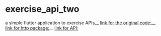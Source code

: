 # exercise_api_two
a simple flutter application to exercise APIs__
[link for the original code:](https://gist.github.com/KodPlanet/6a61560f9cfa964f4c6f6dd3de49bd0c)__
[link for http package:](https://pub.dev/packages/http)__
[link for API:](https://api.tenor.com/v1/search?q=$word&key=LIVDSRZULELA&limit=8)
